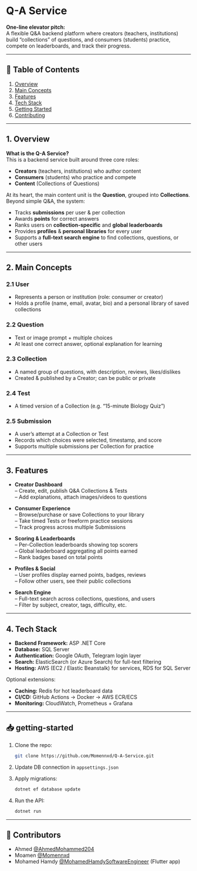 # Q-A Service

**One-line elevator pitch:**  
A flexible Q&A backend platform where creators (teachers, institutions) build “collections” of questions, and consumers (students) practice, compete on leaderboards, and track their progress.

---

## 📄 Table of Contents

1. [Overview](#overview)  
2. [Main Concepts](#main-concepts)  
3. [Features](#features)  
4. [Tech Stack](#tech-stack)  
5. [Getting Started](#getting-started)  
6. [Contributing](#contributing)  

---

## 1. Overview

**What is the Q-A Service?**  
This is a backend service built around three core roles:

- **Creators** (teachers, institutions) who author content  
- **Consumers** (students) who practice and compete  
- **Content** (Collections of Questions)

At its heart, the main content unit is the **Question**, grouped into **Collections**.  Beyond simple Q&A, the system:

- Tracks **submissions** per user & per collection  
- Awards **points** for correct answers  
- Ranks users on **collection-specific** and **global leaderboards**  
- Provides **profiles** & **personal libraries** for every user  
- Supports a **full-text search engine** to find collections, questions, or other users

---

## 2. Main Concepts

### 2.1 User  
- Represents a person or institution (role: consumer or creator)  
- Holds a profile (name, email, avatar, bio) and a personal library of saved collections  

### 2.2 Question  
- Text or image prompt + multiple choices  
- At least one correct answer, optional explanation for learning  

### 2.3 Collection  
- A named group of questions, with description, reviews, likes/dislikes  
- Created & published by a Creator; can be public or private  

### 2.4 Test  
- A timed version of a Collection (e.g. “15-minute Biology Quiz”)  

### 2.5 Submission  
- A user’s attempt at a Collection or Test  
- Records which choices were selected, timestamp, and score  
- Supports multiple submissions per Collection for practice  

---

## 3. Features

- **Creator Dashboard**  
  – Create, edit, publish Q&A Collections & Tests  
  – Add explanations, attach images/videos to questions  

- **Consumer Experience**  
  – Browse/purchase or save Collections to your library  
  – Take timed Tests or freeform practice sessions  
  – Track progress across multiple Submissions  

- **Scoring & Leaderboards**  
  – Per-Collection leaderboards showing top scorers  
  – Global leaderboard aggregating all points earned  
  – Rank badges based on total points  

- **Profiles & Social**  
  – User profiles display earned points, badges, reviews  
  – Follow other users, see their public collections  

- **Search Engine**  
  – Full-text search across collections, questions, and users  
  – Filter by subject, creator, tags, difficulty, etc.  

---

## 4. Tech Stack

- **Backend Framework:** ASP .NET Core  
- **Database:** SQL Server  
- **Authentication:** Google OAuth, Telegram login layer  
- **Search:** ElasticSearch (or Azure Search) for full-text filtering  
- **Hosting:** AWS (EC2 / Elastic Beanstalk) for services, RDS for SQL Server  

Optional extensions:

- **Caching:** Redis for hot leaderboard data  
- **CI/CD:** GitHub Actions → Docker → AWS ECR/ECS  
- **Monitoring:** CloudWatch, Prometheus + Grafana

---

## 📥 getting-started

1. Clone the repo:
   ```bash
   git clone https://github.com/Momennxd/Q-A-Service.git
   ```

2. Update DB connection in `appsettings.json`

3. Apply migrations:
   ```bash
   dotnet ef database update
   ```

4. Run the API:
   ```bash
   dotnet run
   ```

---

## 🙌 Contributors

- Ahmed  [@AhmedMohammed204 ](https://github.com/AhmedMohammed204)
- Moamen [@Momennxd](https://github.com/Momennxd)  
- Mohamed Hamdy [@MohamedHamdySoftwareEngineer](https://github.com/MohamedHamdySoftwareEngineer)  (Flutter app)
